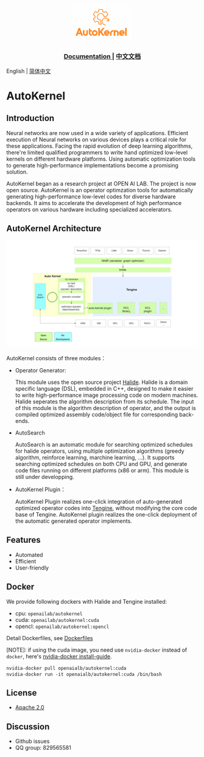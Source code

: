 <div align="center">
  <img width="30%" src="doc/logo.png">
  <h3> <a href="https://autokernel-docs-en.readthedocs.io/"> Documentation </a> | <a href="https://autokernel-docs.readthedocs.io/"> 中文文档 </a>  </h3>
</div>

English | [简体中文](./README_CN.md)

# AutoKernel

## Introduction
Neural networks are now used in a wide variety of applications. Efficient execution of Neural networks on various devices plays a critical role for these applications. Facing the rapid evolution of deep learning algorithms, there're limited qualified programmers to write hand optimized low-level kernels on different hardware platforms. Using automatic optimization tools to generate high-performance implementations become a promising solution. 

AutoKernel began as a research project at OPEN AI LAB. The project is now open source. AutoKernel is an operator optimzation tools for automatically generating high-performance low-level codes for diverse hardware backends. It aims to accelerate the development of high performance operators on various hardware including specialized accelerators.

## AutoKernel Architecture

![AutoKernel arch](doc/architecture-en.png)

AutoKernel consists of three modules：
* Operator Generator: 

  This module uses the open source project [Halide](https://github.com/halide/Halide). Halide is a domain specific language (DSL), embedded in C++, designed to make it easier to write high-performance image processing code on modern machines. Halide seperates the algorithm description from its schedule. The input of this module is the algorithm description of operator, and the output is compiled optimized assembly code/object file for corresponding back-ends.


* AutoSearch

  AutoSearch is an automatic module for searching optimized schedules for halide operators, using multiple optimization algorithms (greedy algorithm, reinforce learning, marchine learning, ...). It supports searching optimized schedules on both CPU and GPU, and generate code files running on different platforms (x86 or arm). This module is still under developping.

* AutoKernel Plugin：
  
  AutoKernel Plugin realizes one-click integration of auto-generated optimized operator codes into [Tengine](https://github.com/OAID/Tengine), without modifying the core code base of Tengine.
  AutoKernel plugin realizes the one-click deployment of the automatic generated operator implements.

## Features

- Automated    
- Efficient   
- User-friendly    


## Docker
We provide following dockers with Halide and Tengine installed:
- cpu: `openailab/autokernel`
- cuda: `openailab/autokernel:cuda`
- opencl: `openailab/autokernel:opencl`

Detail Dockerfiles, see [Dockerfiles](Dockerfiles)

[NOTE]:
if using the cuda image, you need use `nvidia-docker` instead of `docker`, here's [nvidia-docker install-guide](https://docs.nvidia.com/datacenter/cloud-native/container-toolkit/install-guide.html#installing-on-ubuntu-and-debian).
```
nvidia-docker pull openaialb/autokernel:cuda
nvidia-docker run -it openaialb/autokernel:cuda /bin/bash
```

## License

- [Apache 2.0](LICENSE)


## Discussion
- Github issues
- QQ group: 829565581

